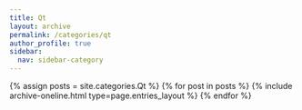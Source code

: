 ```yaml
---
title: Qt
layout: archive
permalink: /categories/qt
author_profile: true
sidebar:
  nav: sidebar-category
---
```


{% assign posts = site.categories.Qt %}
{% for post in posts %} {% include archive-oneline.html type=page.entries_layout %} {% endfor %}